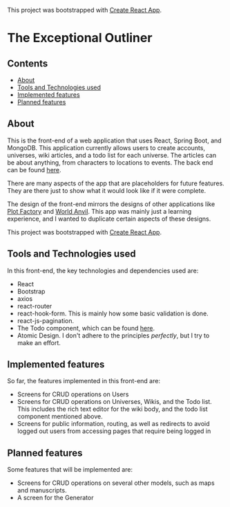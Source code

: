 This project was bootstrapped with [Create React App](https://github.com/facebook/create-react-app).

# The Exceptional Outliner

## Contents

-   [About](#about)
-   [Tools and Technologies used](#tools-and-technologies-used)
-   [Implemented features](#implemented-features)
-   [Planned features](#planned-features)

## About

This is the front-end of a web application that uses React, Spring Boot, and MongoDB. This application currently allows users to create accounts, universes, wiki articles, and a todo list for each universe. The articles can be about anything, from characters to locations to events. The back end can be found [here](https://github.com/reishaleem/exceptional-wiki-back-end).

There are many aspects of the app that are placeholders for future features. They are there just to show what it would look like if it were complete.

The design of the front-end mirrors the designs of other applications like [Plot Factory](https://plotfactory.com) and [World Anvil](https://www.worldanvil.com/). This app was mainly just a learning experience, and I wanted to duplicate certain aspects of these designs.

This project was bootstrapped with [Create React App](https://github.com/facebook/create-react-app).

## Tools and Technologies used

In this front-end, the key technologies and dependencies used are:

-   React
-   Bootstrap
-   axios
-   react-router
-   react-hook-form. This is mainly how some basic validation is done.
-   react-js-pagination.
-   The Todo component, which can be found [here](https://github.com/reishaleem/todo-list).
-   Atomic Design. I don't adhere to the principles _perfectly_, but I try to make an effort.

## Implemented features

So far, the features implemented in this front-end are:

-   Screens for CRUD operations on Users
-   Screens for CRUD operations on Universes, Wikis, and the Todo list. This includes the rich text editor for the wiki body, and the todo list component mentioned above.
-   Screens for public information, routing, as well as redirects to avoid logged out users from accessing pages that require being logged in

## Planned features

Some features that will be implemented are:

-   Screens for CRUD operations on several other models, such as maps and manuscripts.
-   A screen for the Generator
